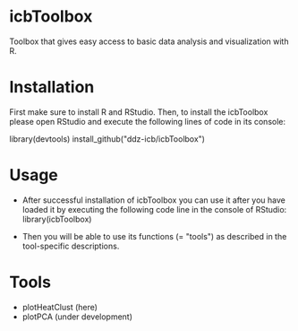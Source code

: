 # icbToolbox
Toolbox that gives easy access to basic data analysis and visualization with R.

# Installation
First make sure to install R and RStudio. Then, to install the icbToolbox please open RStudio and execute the following lines of code in its console:

library(devtools)
install_github("ddz-icb/icbToolbox")

# Usage
- After successful installation of icbToolbox you can use it after you have loaded it by executing the following code line in the console of RStudio:
library(icbToolbox)

- Then you will be able to use its functions (= "tools") as described in the tool-specific descriptions.

# Tools
- plotHeatClust (here)
- plotPCA (under development)
